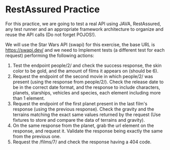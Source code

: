 # RestAssured Practice

For this practice, we are going to test a real API using JAVA, RestAssured, any test runner and an appropriate framework architecture to organize and reuse the API calls (Do not forget POJOS!). 

We will use the Star Wars API (swapi) for this exercise, the base URL is https://swapi.dev/ and we need to Implement tests (a different test for each request) performing the following actions:


1.	Test the endpoint people/2/ and check the success response, the skin color to be gold, and the amount of films it appears on (should be 6).
2.	Request the endpoint of the second movie in which people/2/ was present (using the response from people/2/). Check the release date to be in the correct date format, and the response to include characters, planets, starships, vehicles and species, each element including more than 1 element.
3.	Request the endpoint of the first planet present in the last film's response (using the previous response). Check the gravity and the terrains matching the exact same values returned by the request (Use fixtures to store and compare the data of terrains and gravity).
4.	On the same response from the planet, grab the url element on the response, and request it. Validate the response being exactly the same from the previous one.
5.	Request the /films/7/ and check the response having a 404 code.

